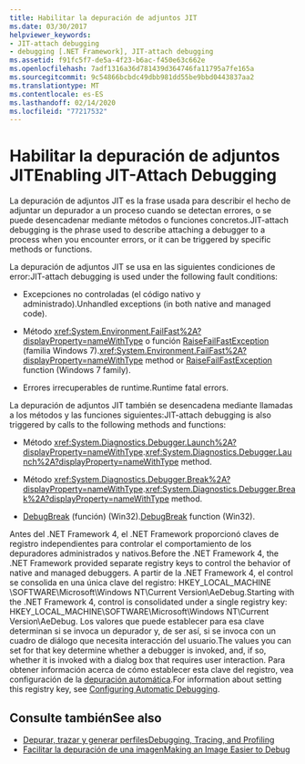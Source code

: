 ```yaml
---
title: Habilitar la depuración de adjuntos JIT
ms.date: 03/30/2017
helpviewer_keywords:
- JIT-attach debugging
- debugging [.NET Framework], JIT-attach debugging
ms.assetid: f91fc5f7-de5a-4f23-b6ac-f450e63c662e
ms.openlocfilehash: 7adf1316a36d781439d364746fa11795a7fe165a
ms.sourcegitcommit: 9c54866bcbdc49dbb981dd55be9bbd0443837aa2
ms.translationtype: MT
ms.contentlocale: es-ES
ms.lasthandoff: 02/14/2020
ms.locfileid: "77217532"
---
```

# <a name="enabling-jit-attach-debugging"></a><span data-ttu-id="da65a-102">Habilitar la depuración de adjuntos JIT</span><span class="sxs-lookup"><span data-stu-id="da65a-102">Enabling JIT-Attach Debugging</span></span>
<span data-ttu-id="da65a-103">La depuración de adjuntos JIT es la frase usada para describir el hecho de adjuntar un depurador a un proceso cuando se detectan errores, o se puede desencadenar mediante métodos o funciones concretos.</span><span class="sxs-lookup"><span data-stu-id="da65a-103">JIT-attach debugging is the phrase used to describe attaching a debugger to a process when you encounter errors, or it can be triggered by specific methods or functions.</span></span>  
  
 <span data-ttu-id="da65a-104">La depuración de adjuntos JIT se usa en las siguientes condiciones de error:</span><span class="sxs-lookup"><span data-stu-id="da65a-104">JIT-attach debugging is used under the following fault conditions:</span></span>  
  
- <span data-ttu-id="da65a-105">Excepciones no controladas (el código nativo y administrado).</span><span class="sxs-lookup"><span data-stu-id="da65a-105">Unhandled exceptions (in both native and managed code).</span></span>  
  
- <span data-ttu-id="da65a-106">Método <xref:System.Environment.FailFast%2A?displayProperty=nameWithType> o función [RaiseFailFastException](/windows/win32/api/errhandlingapi/nf-errhandlingapi-raisefailfastexception) (familia Windows 7).</span><span class="sxs-lookup"><span data-stu-id="da65a-106"><xref:System.Environment.FailFast%2A?displayProperty=nameWithType> method or [RaiseFailFastException](/windows/win32/api/errhandlingapi/nf-errhandlingapi-raisefailfastexception) function (Windows 7 family).</span></span>  
  
- <span data-ttu-id="da65a-107">Errores irrecuperables de runtime.</span><span class="sxs-lookup"><span data-stu-id="da65a-107">Runtime fatal errors.</span></span>  
  
 <span data-ttu-id="da65a-108">La depuración de adjuntos JIT también se desencadena mediante llamadas a los métodos y las funciones siguientes:</span><span class="sxs-lookup"><span data-stu-id="da65a-108">JIT-attach debugging is also triggered by calls to the following methods and functions:</span></span>  
  
- <span data-ttu-id="da65a-109">Método <xref:System.Diagnostics.Debugger.Launch%2A?displayProperty=nameWithType>.</span><span class="sxs-lookup"><span data-stu-id="da65a-109"><xref:System.Diagnostics.Debugger.Launch%2A?displayProperty=nameWithType> method.</span></span>  
  
- <span data-ttu-id="da65a-110">Método <xref:System.Diagnostics.Debugger.Break%2A?displayProperty=nameWithType>.</span><span class="sxs-lookup"><span data-stu-id="da65a-110"><xref:System.Diagnostics.Debugger.Break%2A?displayProperty=nameWithType> method.</span></span>  
  
- <span data-ttu-id="da65a-111">[DebugBreak](/windows/win32/api/debugapi/nf-debugapi-debugbreak) (función) (Win32).</span><span class="sxs-lookup"><span data-stu-id="da65a-111">[DebugBreak](/windows/win32/api/debugapi/nf-debugapi-debugbreak) function (Win32).</span></span>  
  
 <span data-ttu-id="da65a-112">Antes del .NET Framework 4, el .NET Framework proporcionó claves de registro independientes para controlar el comportamiento de los depuradores administrados y nativos.</span><span class="sxs-lookup"><span data-stu-id="da65a-112">Before the .NET Framework 4, the .NET Framework provided separate registry keys to control the behavior of native and managed debuggers.</span></span> <span data-ttu-id="da65a-113">A partir de la .NET Framework 4, el control se consolida en una única clave del registro: HKEY_LOCAL_MACHINE \SOFTWARE\Microsoft\Windows NT\Current Version\AeDebug.</span><span class="sxs-lookup"><span data-stu-id="da65a-113">Starting with the .NET Framework 4, control is consolidated under a single registry key: HKEY_LOCAL_MACHINE\SOFTWARE\Microsoft\Windows NT\Current Version\AeDebug.</span></span> <span data-ttu-id="da65a-114">Los valores que puede establecer para esa clave determinan si se invoca un depurador y, de ser así, si se invoca con un cuadro de diálogo que necesita interacción del usuario.</span><span class="sxs-lookup"><span data-stu-id="da65a-114">The values you can set for that key determine whether a debugger is invoked, and, if so, whether it is invoked with a dialog box that requires user interaction.</span></span> <span data-ttu-id="da65a-115">Para obtener información acerca de cómo establecer esta clave del registro, vea configuración de la [depuración automática](/windows/win32/debug/configuring-automatic-debugging).</span><span class="sxs-lookup"><span data-stu-id="da65a-115">For information about setting this registry key, see [Configuring Automatic Debugging](/windows/win32/debug/configuring-automatic-debugging).</span></span>  
  
## <a name="see-also"></a><span data-ttu-id="da65a-116">Consulte también</span><span class="sxs-lookup"><span data-stu-id="da65a-116">See also</span></span>

- [<span data-ttu-id="da65a-117">Depurar, trazar y generar perfiles</span><span class="sxs-lookup"><span data-stu-id="da65a-117">Debugging, Tracing, and Profiling</span></span>](index.md)
- [<span data-ttu-id="da65a-118">Facilitar la depuración de una imagen</span><span class="sxs-lookup"><span data-stu-id="da65a-118">Making an Image Easier to Debug</span></span>](making-an-image-easier-to-debug.md)
